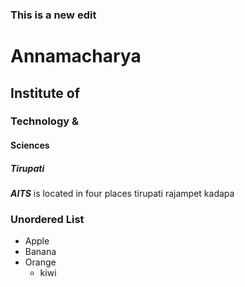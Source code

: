 ### This is a new edit 
# Annamacharya
## Institute of
### Technology &
#### Sciences
##### Tirupati
***AITS*** is located in four places tirupati rajampet kadapa 
### Unordered List
* Apple
* Banana
* Orange
  * kiwi

